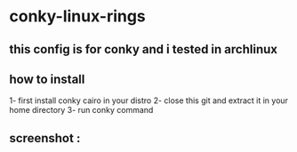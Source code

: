 # conky-linux-rings
this config is for conky and i tested in archlinux
---
## how to install 
1- first install conky cairo in your distro
2- close this git and extract it in your home directory
3- run conky command 

## screenshot : 
